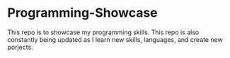 # Programming-Showcase
This repo is to showcase my programming skills. This repo is also constantly being updated as I learn new skills, languages, and create new porjects. 
